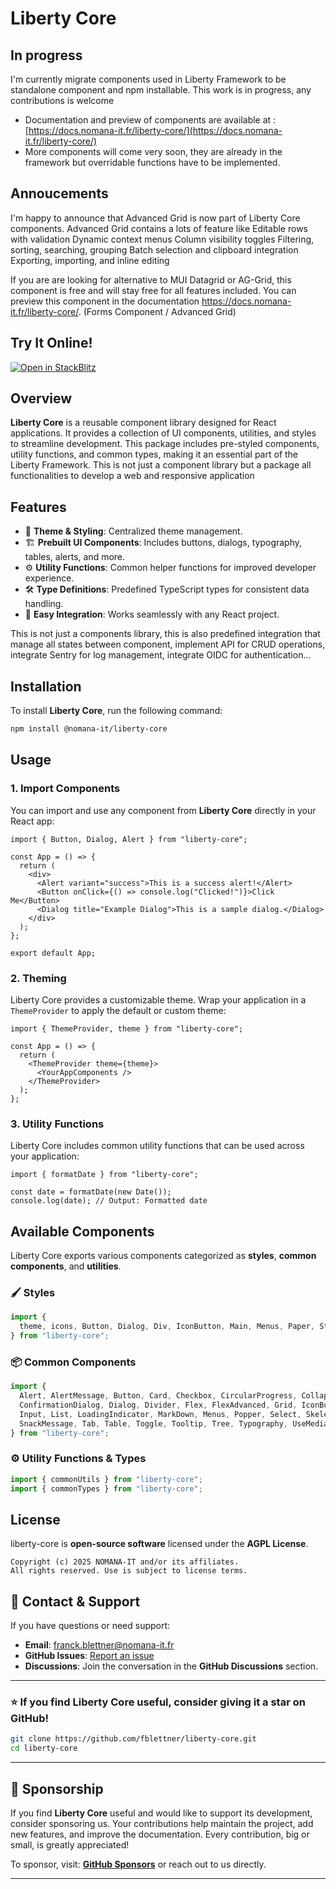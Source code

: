 # **Liberty Core**

## In progress
I'm currently migrate components used in Liberty Framework to be standalone component and npm installable. This work is in progress, any contributions is welcome
 - Documentation and preview of components are available at : [https://docs.nomana-it.fr/liberty-core/](https://docs.nomana-it.fr/liberty-core/)
 - More components will come very soon, they are already in the framework but overridable functions have to be implemented. 

## Annoucements
I'm happy to announce that Advanced Grid is now part of Liberty Core components. Advanced Grid contains a lots of feature like 
Editable rows with validation
Dynamic context menus
Column visibility toggles
Filtering, sorting, searching, grouping
Batch selection and clipboard integration
Exporting, importing, and inline editing

If you are are looking for alternative to MUI Datagrid or AG-Grid, this component is free and will stay free for all features included. You can preview this component in the documentation https://docs.nomana-it.fr/liberty-core/. (Forms Component / Advanced Grid)

## Try It Online!
[![Open in StackBlitz](https://developer.stackblitz.com/img/open_in_stackblitz.svg)](https://stackblitz.com/~/github.com/fblettner/liberty-test)

## **Overview**
**Liberty Core** is a reusable component library designed for React applications. It provides a collection of UI components, utilities, and styles to streamline development. This package includes pre-styled components, utility functions, and common types, making it an essential part of the Liberty Framework.
This is not just a component library but a package all functionalities to develop a web and responsive application

## **Features**
- 🎨 **Theme & Styling**: Centralized theme management.
- 🏗️ **Prebuilt UI Components**: Includes buttons, dialogs, typography, tables, alerts, and more.
- ⚙️ **Utility Functions**: Common helper functions for improved developer experience.
- 🛠️ **Type Definitions**: Predefined TypeScript types for consistent data handling.
- 🔌 **Easy Integration**: Works seamlessly with any React project.

This is not just a components library, this is also predefined integration that manage all states between component, implement API for CRUD operations, integrate Sentry for log management, integrate OIDC for authentication...

## **Installation**
To install **Liberty Core**, run the following command:

```sh
npm install @nomana-it/liberty-core
```

## **Usage**

### **1. Import Components**
You can import and use any component from **Liberty Core** directly in your React app:

```tsx
import { Button, Dialog, Alert } from "liberty-core";

const App = () => {
  return (
    <div>
      <Alert variant="success">This is a success alert!</Alert>
      <Button onClick={() => console.log("Clicked!")}>Click Me</Button>
      <Dialog title="Example Dialog">This is a sample dialog.</Dialog>
    </div>
  );
};

export default App;
```

### **2. Theming**
Liberty Core provides a customizable theme. Wrap your application in a `ThemeProvider` to apply the default or custom theme:

```tsx
import { ThemeProvider, theme } from "liberty-core";

const App = () => {
  return (
    <ThemeProvider theme={theme}>
      <YourAppComponents />
    </ThemeProvider>
  );
};
```

### **3. Utility Functions**
Liberty Core includes common utility functions that can be used across your application:

```tsx
import { formatDate } from "liberty-core";

const date = formatDate(new Date());
console.log(date); // Output: Formatted date
```

## **Available Components**
Liberty Core exports various components categorized as **styles**, **common components**, and **utilities**.

### **🖌 Styles**
```ts
import {
  theme, icons, Button, Dialog, Div, IconButton, Main, Menus, Paper, Stack, Typography
} from "liberty-core";
```

### **📦 Common Components**
```ts
import {
  Alert, AlertMessage, Button, Card, Checkbox, CircularProgress, Collapse,
  ConfirmationDialog, Dialog, Divider, Flex, FlexAdvanced, Grid, IconButton,
  Input, List, LoadingIndicator, MarkDown, Menus, Popper, Select, Skeleton,
  SnackMessage, Tab, Table, Toggle, Tooltip, Tree, Typography, UseMediaQuery
} from "liberty-core";
```

### **⚙️ Utility Functions & Types**
```ts
import { commonUtils } from "liberty-core";
import { commonTypes } from "liberty-core";
```

## **License**
liberty-core is **open-source software** licensed under the **AGPL License**.  
```
Copyright (c) 2025 NOMANA-IT and/or its affiliates.
All rights reserved. Use is subject to license terms.
```

## 📧 Contact & Support  
If you have questions or need support:  
- **Email**: [franck.blettner@nomana-it.fr](mailto:franck.blettner@nomana-it.fr)  
- **GitHub Issues**: [Report an issue](https://github.com/fblettner/liberty-core/issues)  
- **Discussions**: Join the conversation in the **GitHub Discussions** section.  

---

### ⭐ If you find Liberty Core useful, consider giving it a star on GitHub!  
```bash
git clone https://github.com/fblettner/liberty-core.git
cd liberty-core
```

---

## 💖 Sponsorship  
If you find **Liberty Core** useful and would like to support its development, consider sponsoring us. Your contributions help maintain the project, add new features, and improve the documentation. Every contribution, big or small, is greatly appreciated!  

To sponsor, visit: **[GitHub Sponsors](https://github.com/sponsors/fblettner)** or reach out to us directly.  

---